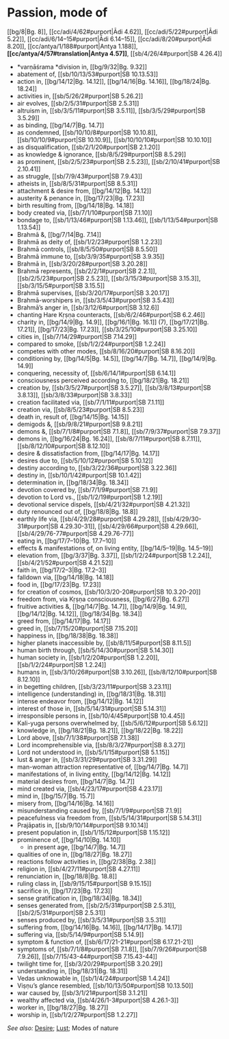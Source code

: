 # Passion, mode of

[[bg/8|Bg. 8]], [[cc/adi/4/62#purport|Ādi 4.62]], [[cc/adi/5/22#purport|Ādi 5.22]], [[cc/adi/6/14–15#purport|Ādi 6.14–15]], [[cc/adi/8/20#purport|Ādi 8.20]], [[cc/antya/1/188#purport|Antya 1.188]], **[[cc/antya/4/57#translation|Antya 4.57]]**, [[sb/4/26/4#purport|SB 4.26.4]]

* *varṇāśrama *division in, [[bg/9/32|Bg. 9.32]]
* abatement of, [[sb/10/13/53#purport|SB 10.13.53]]
* action in, [[bg/14/12|Bg. 14.12]], [[bg/14/16|Bg. 14.16]], [[bg/18/24|Bg. 18.24]]
* activities in, [[sb/5/26/2#purport|SB 5.26.2]]
* air evolves, [[sb/2/5/31#purport|SB 2.5.31]]
* altruism in, [[sb/3/5/11#purport|SB 3.5.11]], [[sb/3/5/29#purport|SB 3.5.29]]
* as binding, [[bg/14/7|Bg. 14.7]]
* as condemned, [[sb/10/10/8#purport|SB 10.10.8]], [[sb/10/10/9#purport|SB 10.10.9]], [[sb/10/10/10#purport|SB 10.10.10]]
* as disqualification, [[sb/2/1/20#purport|SB 2.1.20]]
* as knowledge & ignorance, [[sb/8/5/29#purport|SB 8.5.29]]
* as prominent, [[sb/2/5/23#purport|SB 2.5.23]], [[sb/2/10/41#purport|SB 2.10.41]]
* as struggle, [[sb/7/9/43#purport|SB 7.9.43]]
* atheists in, [[sb/8/5/31#purport|SB 8.5.31]]
* attachment & desire from, [[bg/14/12|Bg. 14.12]]
* austerity & penance in, [[bg/17/23|Bg. 17.23]]
* birth resulting from, [[bg/14/18|Bg. 14.18]]
* body created via, [[sb/7/1/10#purport|SB 7.1.10]]
* bondage to, [[sb/1/13/46#purport|SB 1.13.46]], [[sb/1/13/54#purport|SB 1.13.54]]
* Brahmā &, [[bg/7/14|Bg. 7.14]]
* Brahmā as deity of, [[sb/1/2/23#purport|SB 1.2.23]]
* Brahmā controls, [[sb/8/5/50#purport|SB 8.5.50]]
* Brahmā immune to, [[sb/3/9/35#purport|SB 3.9.35]]
* Brahmā in, [[sb/3/20/28#purport|SB 3.20.28]]
* Brahmā represents, [[sb/2/2/1#purport|SB 2.2.1]], [[sb/2/5/23#purport|SB 2.5.23]], [[sb/3/15/3#purport|SB 3.15.3]], [[sb/3/15/5#purport|SB 3.15.5]]
* Brahmā supervises, [[sb/3/20/17#purport|SB 3.20.17]]
* Brahmā-worshipers in, [[sb/3/5/43#purport|SB 3.5.43]]
* Brahmā’s anger in, [[sb/3/12/6#purport|SB 3.12.6]]
* chanting Hare Kṛṣṇa counteracts, [[sb/6/2/46#purport|SB 6.2.46]]
* charity in, [[bg/14/9|Bg. 14.9]], [[bg/16/1|Bg. 16.1]] (7), [[bg/17/21|Bg. 17.21]], [[bg/17/23|Bg. 17.23]], [[sb/3/25/10#purport|SB 3.25.10]]
* cities in, [[sb/7/14/29#purport|SB 7.14.29]]
* compared to smoke, [[sb/1/2/24#purport|SB 1.2.24]]
* competes with other modes, [[sb/8/16/20#purport|SB 8.16.20]]
* conditioning by, [[bg/14/5|Bg. 14.5]], [[bg/14/7|Bg. 14.7]], [[bg/14/9|Bg. 14.9]]
* conquering, necessity of, [[sb/6/14/1#purport|SB 6.14.1]]
* consciousness perceived according to, [[bg/18/21|Bg. 18.21]]
* creation by, [[sb/3/5/27#purport|SB 3.5.27]], [[sb/3/8/13#purport|SB 3.8.13]], [[sb/3/8/33#purport|SB 3.8.33]]
* creation facilitated via, [[sb/7/1/11#purport|SB 7.1.11]]
* creation via, [[sb/8/5/23#purport|SB 8.5.23]]
* death in, result of, [[bg/14/15|Bg. 14.15]]
* demigods &, [[sb/9/8/21#purport|SB 9.8.21]]
* demons &, [[sb/7/1/8#purport|SB 7.1.8]], [[sb/7/9/37#purport|SB 7.9.37]]
* demons in, [[bg/16/24|Bg. 16.24]], [[sb/8/7/11#purport|SB 8.7.11]], [[sb/8/12/10#purport|SB 8.12.10]]
* desire & dissatisfaction from, [[bg/14/17|Bg. 14.17]]
* desires due to, [[sb/5/10/12#purport|SB 5.10.12]]
* destiny according to, [[sb/3/22/36#purport|SB 3.22.36]]
* destiny in, [[sb/10/1/42#purport|SB 10.1.42]]
* determination in, [[bg/18/34|Bg. 18.34]]
* devotion covered by, [[sb/7/1/9#purport|SB 7.1.9]]
* devotion to Lord vs., [[sb/1/2/19#purport|SB 1.2.19]]
* devotional service dispels, [[sb/4/21/32#purport|SB 4.21.32]]
* duty renounced out of, [[bg/18/8|Bg. 18.8]]
* earthly life via, [[sb/4/29/28#purport|SB 4.29.28]], [[sb/4/29/30-31#purport|SB 4.29.30-31]], [[sb/4/29/66#purport|SB 4.29.66]], [[sb/4/29/76-77#purport|SB 4.29.76-77]]
* eating in, [[bg/17/7–10|Bg. 17.7–10]]
* effects & manifestations of, on living entity, [[bg/14/5–19|Bg. 14.5–19]]
* elevation from, [[bg/3/37|Bg. 3.37]], [[sb/1/2/24#purport|SB 1.2.24]], [[sb/4/21/52#purport|SB 4.21.52]]
* faith in, [[bg/17/2–3|Bg. 17.2–3]]
* falldown via, [[bg/14/18|Bg. 14.18]]
* food in, [[bg/17/23|Bg. 17.23]]
* for creation of cosmos, [[sb/10/3/20-20#purport|SB 10.3.20-20]]
* freedom from, via Kṛṣṇa consciousness, [[bg/6/27|Bg. 6.27]]
* fruitive activities &, [[bg/14/7|Bg. 14.7]], [[bg/14/9|Bg. 14.9]], [[bg/14/12|Bg. 14.12]], [[bg/18/34|Bg. 18.34]]
* greed from, [[bg/14/17|Bg. 14.17]]
* greed in, [[sb/7/15/20#purport|SB 7.15.20]]
* happiness in, [[bg/18/38|Bg. 18.38]]
* higher planets inaccessible by, [[sb/8/11/5#purport|SB 8.11.5]]
* human birth through, [[sb/5/14/30#purport|SB 5.14.30]]
* human society in, [[sb/1/2/20#purport|SB 1.2.20]], [[sb/1/2/24#purport|SB 1.2.24]]
* humans in, [[sb/3/10/26#purport|SB 3.10.26]], [[sb/8/12/10#purport|SB 8.12.10]]
* in begetting children, [[sb/3/23/11#purport|SB 3.23.11]]
* intelligence (understanding) in, [[bg/18/31|Bg. 18.31]]
* intense endeavor from, [[bg/14/12|Bg. 14.12]]
* interest of those in, [[sb/5/14/31#purport|SB 5.14.31]]
* irresponsible persons in, [[sb/10/4/45#purport|SB 10.4.45]]
* Kali-yuga persons overwhelmed by, [[sb/5/6/12#purport|SB 5.6.12]]
* knowledge in, [[bg/18/21|Bg. 18.21]], [[bg/18/22|Bg. 18.22]]
* Lord above, [[sb/7/1/38#purport|SB 7.1.38]]
* Lord incomprehensible via, [[sb/8/3/27#purport|SB 8.3.27]]
* Lord not understood in, [[sb/5/1/15#purport|SB 5.1.15]]
* lust & anger in, [[sb/3/31/29#purport|SB 3.31.29]]
* man-woman attraction representative of, [[bg/14/7|Bg. 14.7]]
* manifestations of, in living entity, [[bg/14/12|Bg. 14.12]]
* material desires from, [[bg/14/7|Bg. 14.7]]
* mind created via, [[sb/4/23/17#purport|SB 4.23.17]]
* mind in, [[bg/15/7|Bg. 15.7]]
* misery from, [[bg/14/16|Bg. 14.16]]
* misunderstanding caused by, [[sb/7/1/9#purport|SB 7.1.9]]
* peacefulness via freedom from, [[sb/5/14/31#purport|SB 5.14.31]]
* Prajāpatis in, [[sb/9/10/14#purport|SB 9.10.14]]
* present population in, [[sb/1/15/12#purport|SB 1.15.12]]
* prominence of, [[bg/14/10|Bg. 14.10]]
  * in present age, [[bg/14/7|Bg. 14.7]]
* qualities of one in, [[bg/18/27|Bg. 18.27]]
* reactions follow activities in, [[bg/2/38|Bg. 2.38]]
* religion in, [[sb/4/27/11#purport|SB 4.27.11]]
* renunciation in, [[bg/18/8|Bg. 18.8]]
* ruling class in, [[sb/9/15/15#purport|SB 9.15.15]]
* sacrifice in, [[bg/17/23|Bg. 17.23]]
* sense gratification in, [[bg/18/34|Bg. 18.34]]
* senses generated from, [[sb/2/5/31#purport|SB 2.5.31]], [[sb/2/5/31#purport|SB 2.5.31]]
* senses produced by, [[sb/3/5/31#purport|SB 3.5.31]]
* suffering from, [[bg/14/16|Bg. 14.16]], [[bg/14/17|Bg. 14.17]]
* suffering via, [[sb/5/14/9#purport|SB 5.14.9]]
* symptom & function of, [[sb/6/17/21-21#purport|SB 6.17.21-21]]
* symptoms of, [[sb/7/1/8#purport|SB 7.1.8]], [[sb/7/9/26#purport|SB 7.9.26]], [[sb/7/15/43-44#purport|SB 7.15.43-44]]
* twilight time for, [[sb/3/20/29#purport|SB 3.20.29]]
* understanding in, [[bg/18/31|Bg. 18.31]]
* Vedas unknowable in, [[sb/1/4/24#purport|SB 1.4.24]]
* Viṣṇu’s glance resembled, [[sb/10/13/50#purport|SB 10.13.50]]
* war caused by, [[sb/3/1/21#purport|SB 3.1.21]]
* wealthy affected via, [[sb/4/26/1-3#purport|SB 4.26.1-3]]
* worker in, [[bg/18/27|Bg. 18.27]]
* worship in, [[sb/1/2/27#purport|SB 1.2.27]]

*See also:* [Desire](entries/desires.md); [Lust](entries/lust.md); Modes of nature
